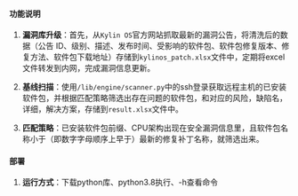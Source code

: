 #### 功能说明

1. **漏洞库升级**：首先，从`Kylin OS`官方网站抓取最新的漏洞公告，将清洗后的数据（公告 ID、级别、描述、发布时间、受影响的软件包、软件包修复版本、修复方法、软件包下载地址）存储到`kylinos_patch.xlsx`文件中，定期将excel文件转发到内网，完成漏洞信息更新。

2. **基线扫描**：使用`/lib/engine/scanner.py`中的ssh登录获取远程主机的已安装软件包，并根据匹配策略筛选出存在问题的软件包，和对应的风险，缺陷名，详细，解决方案，存储到`result.xlsx`文件中。

3. **匹配策略**：已安装软件包前缀、CPU架构出现在安全漏洞信息里，且软件包名称小于（即数字字母顺序上早于）最新的修复补丁名称，就筛选出来。

   

#### 部署

1. **运行方式**：下载python库、python3.8执行、-h查看命令


